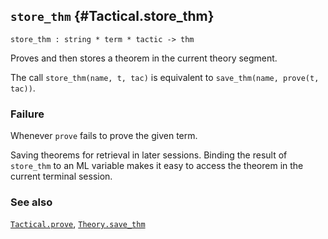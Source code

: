 ## `store_thm` {#Tactical.store_thm}


```
store_thm : string * term * tactic -> thm
```



Proves and then stores a theorem in the current theory segment.


The call `store_thm(name, t, tac)` is equivalent to
`save_thm(name, prove(t, tac))`.

### Failure

Whenever `prove` fails to prove the given term.


Saving theorems for retrieval in later sessions. Binding the result
of `store_thm` to an ML variable makes it easy to access the theorem
in the current terminal session.

### See also

[`Tactical.prove`](#Tactical.prove), [`Theory.save_thm`](#Theory.save_thm)

